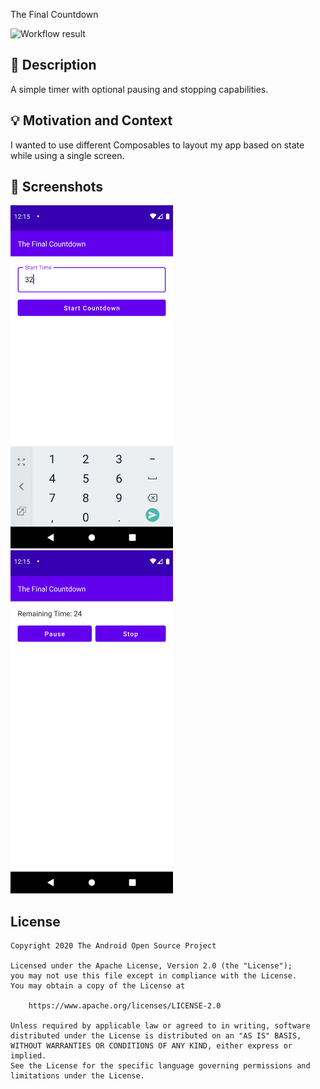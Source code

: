 The Final Countdown

![Workflow result](https://github.com/pjkarels/apples/workflows/Check/badge.svg)


## :scroll: Description
A simple timer with optional pausing and stopping capabilities.


## :bulb: Motivation and Context
I wanted to use different Composables to layout my app based on state while using a single screen.


## :camera_flash: Screenshots
<img src="/results/screenshot_1.png" width="260">&emsp;<img src="/results/screenshot_2.png" width="260">

## License
```
Copyright 2020 The Android Open Source Project

Licensed under the Apache License, Version 2.0 (the "License");
you may not use this file except in compliance with the License.
You may obtain a copy of the License at

    https://www.apache.org/licenses/LICENSE-2.0

Unless required by applicable law or agreed to in writing, software
distributed under the License is distributed on an "AS IS" BASIS,
WITHOUT WARRANTIES OR CONDITIONS OF ANY KIND, either express or implied.
See the License for the specific language governing permissions and
limitations under the License.
```